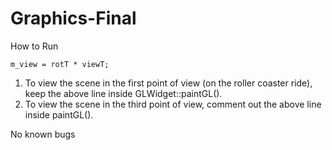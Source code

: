 # Graphics-Final

How to Run

    m_view = rotT * viewT;
    
1. To view the scene in the first point of view (on the roller coaster ride), keep the above line inside GLWidget::paintGL().
2. To view the scene in the third point of view, comment out the above line inside paintGL().



No known bugs
